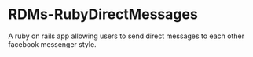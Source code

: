 # RDMs-RubyDirectMessages
A ruby on rails app allowing users to send direct messages to each other facebook messenger style. 
